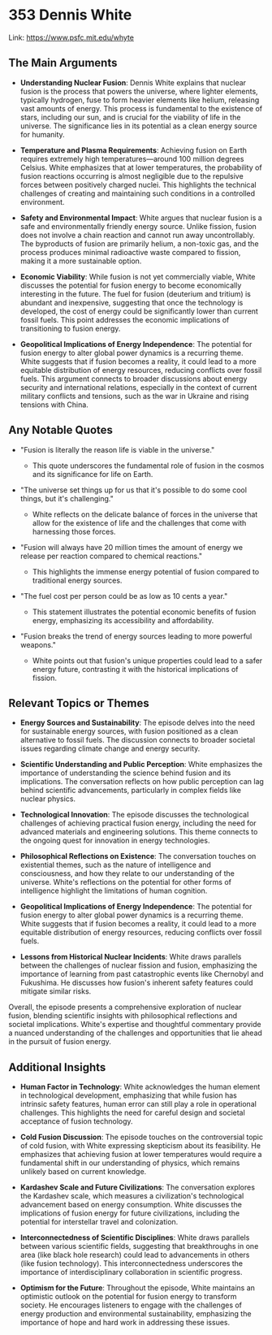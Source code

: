 # 353 Dennis White


Link: https://www.psfc.mit.edu/whyte



## The Main Arguments

- **Understanding Nuclear Fusion**: Dennis White explains that nuclear fusion is the process that powers the universe, where lighter elements, typically hydrogen, fuse to form heavier elements like helium, releasing vast amounts of energy. This process is fundamental to the existence of stars, including our sun, and is crucial for the viability of life in the universe. The significance lies in its potential as a clean energy source for humanity.

- **Temperature and Plasma Requirements**: Achieving fusion on Earth requires extremely high temperatures—around 100 million degrees Celsius. White emphasizes that at lower temperatures, the probability of fusion reactions occurring is almost negligible due to the repulsive forces between positively charged nuclei. This highlights the technical challenges of creating and maintaining such conditions in a controlled environment.

- **Safety and Environmental Impact**: White argues that nuclear fusion is a safe and environmentally friendly energy source. Unlike fission, fusion does not involve a chain reaction and cannot run away uncontrollably. The byproducts of fusion are primarily helium, a non-toxic gas, and the process produces minimal radioactive waste compared to fission, making it a more sustainable option.

- **Economic Viability**: While fusion is not yet commercially viable, White discusses the potential for fusion energy to become economically interesting in the future. The fuel for fusion (deuterium and tritium) is abundant and inexpensive, suggesting that once the technology is developed, the cost of energy could be significantly lower than current fossil fuels. This point addresses the economic implications of transitioning to fusion energy.

- **Geopolitical Implications of Energy Independence**: The potential for fusion energy to alter global power dynamics is a recurring theme. White suggests that if fusion becomes a reality, it could lead to a more equitable distribution of energy resources, reducing conflicts over fossil fuels. This argument connects to broader discussions about energy security and international relations, especially in the context of current military conflicts and tensions, such as the war in Ukraine and rising tensions with China.

## Any Notable Quotes

- "Fusion is literally the reason life is viable in the universe."
  - This quote underscores the fundamental role of fusion in the cosmos and its significance for life on Earth.

- "The universe set things up for us that it's possible to do some cool things, but it's challenging."
  - White reflects on the delicate balance of forces in the universe that allow for the existence of life and the challenges that come with harnessing those forces.

- "Fusion will always have 20 million times the amount of energy we release per reaction compared to chemical reactions."
  - This highlights the immense energy potential of fusion compared to traditional energy sources.

- "The fuel cost per person could be as low as 10 cents a year."
  - This statement illustrates the potential economic benefits of fusion energy, emphasizing its accessibility and affordability.

- "Fusion breaks the trend of energy sources leading to more powerful weapons."
  - White points out that fusion's unique properties could lead to a safer energy future, contrasting it with the historical implications of fission.

## Relevant Topics or Themes

- **Energy Sources and Sustainability**: The episode delves into the need for sustainable energy sources, with fusion positioned as a clean alternative to fossil fuels. The discussion connects to broader societal issues regarding climate change and energy security.

- **Scientific Understanding and Public Perception**: White emphasizes the importance of understanding the science behind fusion and its implications. The conversation reflects on how public perception can lag behind scientific advancements, particularly in complex fields like nuclear physics.

- **Technological Innovation**: The episode discusses the technological challenges of achieving practical fusion energy, including the need for advanced materials and engineering solutions. This theme connects to the ongoing quest for innovation in energy technologies.

- **Philosophical Reflections on Existence**: The conversation touches on existential themes, such as the nature of intelligence and consciousness, and how they relate to our understanding of the universe. White's reflections on the potential for other forms of intelligence highlight the limitations of human cognition.

- **Geopolitical Implications of Energy Independence**: The potential for fusion energy to alter global power dynamics is a recurring theme. White suggests that if fusion becomes a reality, it could lead to a more equitable distribution of energy resources, reducing conflicts over fossil fuels.

- **Lessons from Historical Nuclear Incidents**: White draws parallels between the challenges of nuclear fission and fusion, emphasizing the importance of learning from past catastrophic events like Chernobyl and Fukushima. He discusses how fusion's inherent safety features could mitigate similar risks.

Overall, the episode presents a comprehensive exploration of nuclear fusion, blending scientific insights with philosophical reflections and societal implications. White's expertise and thoughtful commentary provide a nuanced understanding of the challenges and opportunities that lie ahead in the pursuit of fusion energy.

## Additional Insights

- **Human Factor in Technology**: White acknowledges the human element in technological development, emphasizing that while fusion has intrinsic safety features, human error can still play a role in operational challenges. This highlights the need for careful design and societal acceptance of fusion technology.

- **Cold Fusion Discussion**: The episode touches on the controversial topic of cold fusion, with White expressing skepticism about its feasibility. He emphasizes that achieving fusion at lower temperatures would require a fundamental shift in our understanding of physics, which remains unlikely based on current knowledge.

- **Kardashev Scale and Future Civilizations**: The conversation explores the Kardashev scale, which measures a civilization's technological advancement based on energy consumption. White discusses the implications of fusion energy for future civilizations, including the potential for interstellar travel and colonization.

- **Interconnectedness of Scientific Disciplines**: White draws parallels between various scientific fields, suggesting that breakthroughs in one area (like black hole research) could lead to advancements in others (like fusion technology). This interconnectedness underscores the importance of interdisciplinary collaboration in scientific progress.

- **Optimism for the Future**: Throughout the episode, White maintains an optimistic outlook on the potential for fusion energy to transform society. He encourages listeners to engage with the challenges of energy production and environmental sustainability, emphasizing the importance of hope and hard work in addressing these issues.